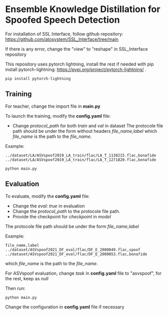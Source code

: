 # Ensemble Knowledge Distillation for Spoofed Speech Detection
For installation of SSL Interface, follow github repository: https://github.com/atosystem/SSL_Interface/tree/main

If there is any error, change the "view" to "reshape" in SSL_Interface repository


This repository uses pytorch lightning, install the rest if needed with pip install pytorch-lightning: https://pypi.org/project/pytorch-lightning/ .

```
pip install pytorch-lightning
```
## Training

For teacher, change the import file in **main.py**

To launch the training, modify the **config.yaml** file:
- Change *protocol_path* for both *train* and *val* in dataset
The protocole file path should be under the form without headers
*file_name,label*
which *file_name* is the path to the *file_name*.

Example:

```
../dataset/LA/ASVspoof2019_LA_train/flac/LA_T_1138215.flac,bonafide
../dataset/LA/ASVspoof2019_LA_train/flac/LA_T_1271820.flac,bonafide
```

```
python main.py
```
## Evaluation

To evaluate, modify the **config.yaml** file:
- Change the *eval: true* in evaluation
- Change the *protocol_path* to the protocole file path.
- Provide the checkpoint for *checkpoint* in *model*

The protocole file path should be under the form
*file_name,label*

Example:

```
file_name,label
../dataset/ASVspoof2021_DF_eval/flac/DF_E_2000049.flac,spoof
../dataset/ASVspoof2021_DF_eval/flac/DF_E_2000053.flac,bonafide
```


which *file_name* is the path to the *file_name*.

For ASVspoof evaluation, change *task* in **config.yaml** file to "asvspoof", for the rest, keep as *null*

Then run:
```
python main.py
```


Change the configuration in **config.yaml** file if necessary